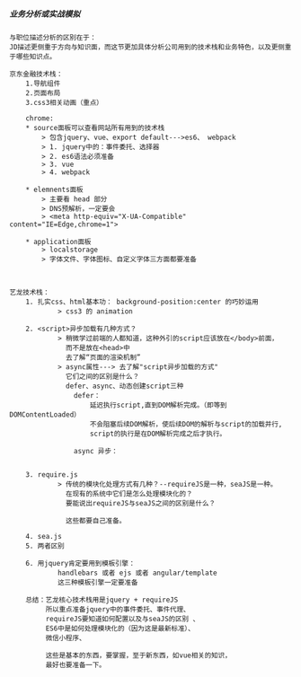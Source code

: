 ##### 业务分析或实战模拟
    与职位描述分析的区别在于：
    JD描述更侧重于方向与知识面，而这节更加具体分析公司用到的技术栈和业务特色，以及更侧重于哪些知识点。

    京东金融技术栈：
        1.导航组件
        2.页面布局
        3.css3相关动画（重点）

        chrome:
        * source面板可以查看网站所有用到的技术栈
            > 包含jquery、vue、export default--->es6、 webpack
            > 1. jquery中的：事件委托、选择器
            > 2. es6语法必须准备
            > 3. vue
            > 4. webpack

        * elemnents面板
            > 主要看 head 部分
            > DNS预解析，一定要会
            > <meta http-equiv="X-UA-Compatible" content="IE=Edge,chrome=1">

        * application面板
            > localstorage
            > 字体文件、字体图标、自定义字体三方面都要准备  



    艺龙技术栈：      
        1. 扎实css、html基本功： background-position:center 的巧妙运用
                > css3 的 animation

        2. <script>异步加载有几种方式？
                > 稍微学过前端的人都知道，这种外引的script应该放在</body>前面，
                  而不是放在<head>中
                  去了解“页面的渲染机制”
                > async属性---> 去了解"script异步加载的方式"
                  它们之间的区别是什么？
                  defer、async、动态创建script三种
                    defer： 
                        延迟执行script,直到DOM解析完成。（即等到DOMContentLoaded）
                        不会阻塞后续DOM解析，使后续DOM的解析与script的加载并行,
                        script的执行是在DOM解析完成之后才执行。

                    async 异步：


        3. require.js
                > 传统的模块化处理方式有几种？--requireJS是一种，seaJS是一种。
                  在现有的系统中它们是怎么处理模块化的？
                  要能说出requireJS与seaJS之间的区别是什么？

                  这些都要自己准备。

        4. sea.js
        5. 两者区别
            
        6. 用jquery肯定要用到模板引擎：
                handlebars 或者 ejs 或者 angular/template
                这三种模板引擎一定要准备

        总结：艺龙核心技术栈用是jquery + requireJS   
             所以重点准备jquery中的事件委托、事件代理、
             requireJS要知道如何配置以及与seaJS的区别 、
             ES6中是如何处理模块化的（因为这是最新标准）、  
             微信小程序、

             这些是基本的东西，要掌握，至于新东西，如vue相关的知识，
             最好也要准备一下。

